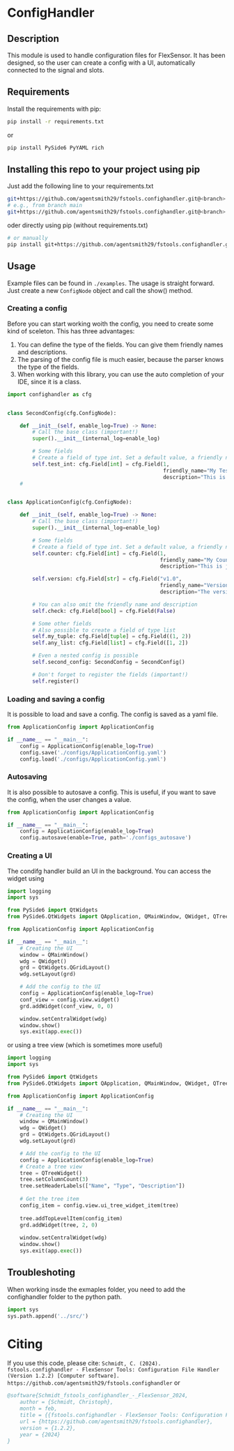 # ConfigHandler

## Description
This module is used to handle configuration files for FlexSensor.
It has been designed, so the user can create a config with a UI, automatically connected to the signal and slots.

## Requirements
Install the requirements with pip:
```bash
pip install -r requirements.txt
````
or
```bash
pip install PySide6 PyYAML rich
```
## Installing this repo to your project using pip
Just add the following line to your requirements.txt
```bash
git+https://github.com/agentsmith29/fstools.confighandler.git@<branch>
# e.g., from branch main
git+https://github.com/agentsmith29/fstools.confighandler.git@<branch>
```
oder directly using pip (without requirements.txt)
```bash
# or manually
pip install git+https://github.com/agentsmith29/fstools.confighandler.git@<branch>
```
## Usage
Example files can be found in `./examples`.
The usage is straight forward. Just create a new ```ConfigNode``` object and call the show() method.
### Creating a config
Before you can start working woith the config, you need to create some kind of sceleton. This
has three advantages:
1. You can define the type of the fields. You can give them friendly names and descriptions.
2. The parsing of the config file is much easier, because the parser knows the type of the fields.
3. When working with this library, you can use the auto completion of your IDE, since it is a class.

```python
import confighandler as cfg


class SecondConfig(cfg.ConfigNode):

    def __init__(self, enable_log=True) -> None:
        # Call the base class (important!)
        super().__init__(internal_log=enable_log)

        # Some fields
        # Create a field of type int. Set a default value, a friendly name and a description
        self.test_int: cfg.Field[int] = cfg.Field(1,
                                                  friendly_name="My Test Int",
                                                  description="This is just an integer")
    #


class ApplicationConfig(cfg.ConfigNode):

    def __init__(self, enable_log=True) -> None:
        # Call the base class (important!)
        super().__init__(internal_log=enable_log)

        # Some fields
        # Create a field of type int. Set a default value, a friendly name and a description
        self.counter: cfg.Field[int] = cfg.Field(1,
                                                 friendly_name="My Counter",
                                                 description="This is just an integer")

        self.version: cfg.Field[str] = cfg.Field("v1.0",
                                                 friendly_name="Version",
                                                 description="The version")

        # You can also omit the friendly name and description
        self.check: cfg.Field[bool] = cfg.Field(False)

        # Some other fields
        # Also possible to create a field of type list
        self.my_tuple: cfg.Field[tuple] = cfg.Field((1, 2))
        self.any_list: cfg.Field[list] = cfg.Field([1, 2])

        # Even a nested config is possible
        self.second_config: SecondConfig = SecondConfig()

        # Don't forget to register the fields (important!)
        self.register()
```

### Loading and saving a config
It is possible to load and save a config. The config is saved as a yaml file.
```python
from ApplicationConfig import ApplicationConfig

if __name__ == "__main__":
    config = ApplicationConfig(enable_log=True)
    config.save('./configs/ApplicationConfig.yaml')
    config.load('./configs/ApplicationConfig.yaml')
```

### Autosaving
It is also possible to autosave a config. This is useful, if you want to save the config, when the user changes a value.
```python
from ApplicationConfig import ApplicationConfig

if __name__ == "__main__":
    config = ApplicationConfig(enable_log=True)
    config.autosave(enable=True, path='./configs_autosave')
```

### Creating a UI
The condifg handler build an UI in the background. You can access the widget using
```python
import logging
import sys

from PySide6 import QtWidgets
from PySide6.QtWidgets import QApplication, QMainWindow, QWidget, QTreeWidget

from ApplicationConfig import ApplicationConfig

if __name__ == "__main__":
    # Creating the UI
    window = QMainWindow()
    wdg = QWidget()
    grd = QtWidgets.QGridLayout()
    wdg.setLayout(grd)

    # Add the config to the UI
    config = ApplicationConfig(enable_log=True)
    conf_view = config.view.widget()
    grd.addWidget(conf_view, 0, 0)

    window.setCentralWidget(wdg)
    window.show()
    sys.exit(app.exec())
```
or using a tree view (which is sometimes more useful)
```python
import logging
import sys

from PySide6 import QtWidgets
from PySide6.QtWidgets import QApplication, QMainWindow, QWidget, QTreeWidget

from ApplicationConfig import ApplicationConfig

if __name__ == "__main__":
    # Creating the UI
    window = QMainWindow()
    wdg = QWidget()
    grd = QtWidgets.QGridLayout()
    wdg.setLayout(grd)

    # Add the config to the UI
    config = ApplicationConfig(enable_log=True)
    # Create a tree view
    tree = QTreeWidget()
    tree.setColumnCount(3)
    tree.setHeaderLabels(["Name", "Type", "Description"])
    
    # Get the tree item
    config_item = config.view.ui_tree_widget_item(tree)
    
    tree.addTopLevelItem(config_item)
    grd.addWidget(tree, 2, 0)
    
    window.setCentralWidget(wdg)
    window.show()
    sys.exit(app.exec())
```
## Troubleshoting
When working insde the exmaples folder, you need to add the confighandler folder to the python path.
```python
import sys
sys.path.append('../src/')
```

# Citing 
If you use this  code, please cite:
```Schmidt, C. (2024). fstools.confighandler - FlexSensor Tools: Configuration File Handler (Version 1.2.2) [Computer software]. https://github.com/agentsmith29/fstools.confighandler```
or 
```bibtex
@software{Schmidt_fstools_confighandler_-_FlexSensor_2024,
    author = {Schmidt, Christoph},
    month = feb,
    title = {{fstools.confighandler - FlexSensor Tools: Configuration File Handler}},
    url = {https://github.com/agentsmith29/fstools.confighandler},
    version = {1.2.2},
    year = {2024}
}
```
